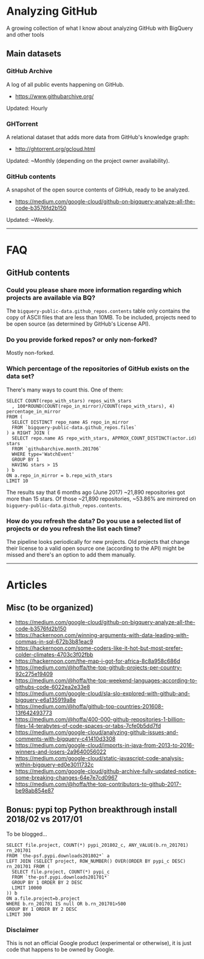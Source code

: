 # Analyzing GitHub

A growing collection of what I know about analyzing GitHub with BigQuery and other tools

## Main datasets

### GitHub Archive

A log of all public events happening on GitHub.

- https://www.githubarchive.org/

Updated: Hourly

### GHTorrent

A relational dataset that adds more data from GitHub's knowledge graph:

- http://ghtorrent.org/gcloud.html

Updated: ~Monthly (depending on the project owner availability).

### GitHub contents

A snapshot of the open source contents of GitHub, ready to be analyzed.

- https://medium.com/google-cloud/github-on-bigquery-analyze-all-the-code-b3576fd2b150


Updated: ~Weekly.

-----

# FAQ

## GitHub contents

### Could you please share more information regarding which projects are available via BQ?

The `bigquery-public-data.github_repos.contents` table only contains the copy of ASCII files that are less than 10MB. To be included, projects need to be open source (as determined by GitHub's License API).

### Do you provide forked repos? or only non-forked?

Mostly non-forked.

### Which percentage of the repositories of GitHub exists on the data set?

There's many ways to count this. One of them:

    SELECT COUNT(repo_with_stars) repos_with_stars
      , 100*ROUND(COUNT(repo_in_mirror)/COUNT(repo_with_stars), 4) percentage_in_mirror
    FROM (
      SELECT DISTINCT repo_name AS repo_in_mirror
      FROM `bigquery-public-data.github_repos.files` 
    ) a RIGHT JOIN (
      SELECT repo.name AS repo_with_stars, APPROX_COUNT_DISTINCT(actor.id) stars 
      FROM `githubarchive.month.201706` 
      WHERE type='WatchEvent'
      GROUP BY 1 
      HAVING stars > 15
    ) b
    ON a.repo_in_mirror = b.repo_with_stars
    LIMIT 10

The results say that 6 months ago (June 2017) ~21,890 repositories got more than 15 stars. Of those ~21,890 repositories, 
~53.86% are mirrored on `bigquery-public-data.github_repos.contents`.

### How do you refresh the data? Do you use a selected list of projects or do you refresh the list each time?

The pipeline looks periodically for new projects. Old projects that change their license to a valid open source one (according to the API) might be missed and there's an option to add them manually.

-----

# Articles

## Misc (to be organized)

- https://medium.com/google-cloud/github-on-bigquery-analyze-all-the-code-b3576fd2b150
- https://hackernoon.com/winning-arguments-with-data-leading-with-commas-in-sql-672b3b81eac9
- https://hackernoon.com/some-coders-like-it-hot-but-most-prefer-colder-climates-4703c3f02fbb
- https://hackernoon.com/the-map-i-got-for-africa-8c8a958c686d
- https://medium.com/@hoffa/the-top-github-projects-per-country-92c275e19409
- https://medium.com/@hoffa/the-top-weekend-languages-according-to-githubs-code-6022ea2e33e8
- https://medium.com/google-cloud/sla-slo-explored-with-github-and-bigquery-e6a135919a8e
- https://medium.com/@hoffa/github-top-countries-201608-13f642493773
- https://medium.com/@hoffa/400-000-github-repositories-1-billion-files-14-terabytes-of-code-spaces-or-tabs-7cfe0b5dd7fd
- https://medium.com/google-cloud/analyzing-github-issues-and-comments-with-bigquery-c41410d3308
- https://medium.com/google-cloud/imports-in-java-from-2013-to-2016-winners-and-losers-2a9640056022
- https://medium.com/google-cloud/static-javascript-code-analysis-within-bigquery-ed0e3011732c
- https://medium.com/google-cloud/github-archive-fully-updated-notice-some-breaking-changes-64e7e7cd0967
- https://medium.com/@hoffa/the-top-contributors-to-github-2017-be98ab854e87

## Bonus: pypi top Python breakthrough install 2018/02 vs 2017/01

To be blogged... 

```
SELECT file.project, COUNT(*) pypi_201802_c, ANY_VALUE(b.rn_201701) rn_201701
FROM `the-psf.pypi.downloads201802*` a
LEFT JOIN (SELECT project, ROW_NUMBER() OVER(ORDER BY pypi_c DESC) rn_201701 FROM (
  SELECT file.project, COUNT(*) pypi_c
  FROM `the-psf.pypi.downloads201701*` 
  GROUP BY 1 ORDER BY 2 DESC
  LIMIT 10000
)) b
ON a.file.project=b.project 
WHERE b.rn_201701 IS null OR b.rn_201701>500
GROUP BY 1 ORDER BY 2 DESC
LIMIT 300
```




### Disclaimer

This is not an official Google product (experimental or otherwise), it is just
code that happens to be owned by Google.
